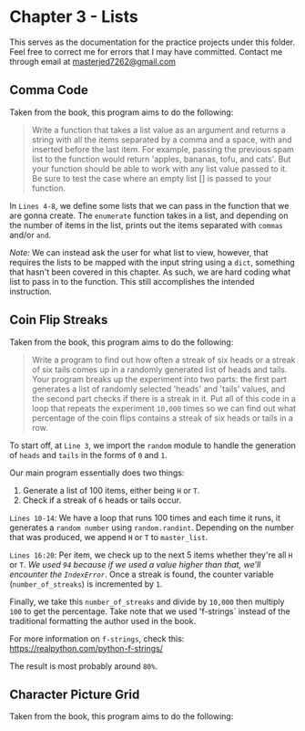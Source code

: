 # Chapter 3 - Lists

This serves as the documentation for the practice projects under this folder. Feel free to correct me for errors that I may have committed. Contact me through email at masterjed7262@gmail.com

## Comma Code

Taken from the book, this program aims to do the following:

> Write a function that takes a list value as an argument and returns a string with all the items separated by a comma and a space, with and inserted before the last item. For example, passing the previous spam list to the function would return 'apples, bananas, tofu, and cats'. But your function should be able to work with any list value passed to it. Be sure to test the case where an empty list [] is passed to your function.

In `Lines 4-8`, we define some lists that we can pass in the function that we are gonna create. The `enumerate` function takes in a list, and depending on the number of items in the list, prints out the items separated with `commas` and/or `and`.

_Note:_ We can instead ask the user for what list to view, however, that requires the lists to be mapped with the input string using a `dict`, something that hasn't been covered in this chapter. As such, we are hard coding what list to pass in to the function. This still accomplishes the intended instruction.

## Coin Flip Streaks

Taken from the book, this program aims to do the following:

> Write a program to find out how often a streak of six heads or a streak of six tails comes up in a randomly generated list of heads and tails. Your program breaks up the experiment into two parts: the first part generates a list of randomly selected 'heads' and 'tails' values, and the second part checks if there is a streak in it. Put all of this code in a loop that repeats the experiment `10,000` times so we can find out what percentage of the coin flips contains a streak of six heads or tails in a row.

To start off, at `Line 3`, we import the `random` module to handle the generation of `heads` and `tails` in the forms of `0` and `1`.

Our main program essentially does two things:

1. Generate a list of 100 items, either being `H` or `T`.
2. Check if a streak of `6` heads or tails occur.

`Lines 10-14`: We have a loop that runs 100 times and each time it runs, it generates a `random number` using `random.randint`. Depending on the number that was produced, we append `H` or `T` to `master_list`.

`Lines 16:20`: Per item, we check up to the next 5 items whether they're all `H` or `T`. _We used `94` because if we used a value higher than that, we'll encounter the `IndexError`_. Once a streak is found, the counter variable (`number_of_streaks`) is incremented by `1`.

Finally, we take this `number_of_streaks` and divide by `10,000` then multiply `100` to get the percentage. Take note that we used 'f-strings` instead of the traditional formatting the author used in the book.

For more information on `f-strings`, check this: <https://realpython.com/python-f-strings/>

The result is most probably around `80%`.

## Character Picture Grid

Taken from the book, this program aims to do the following:

